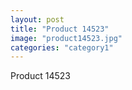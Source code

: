```yaml
---
layout: post
title: "Product 14523"
image: "product14523.jpg"
categories: "category1"
---
```

Product 14523
